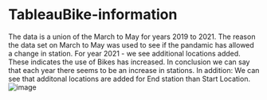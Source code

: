 # TableauBike-information
The data is a union of the March to May for years 2019 to 2021. The reason the data set on March to May was used to see if the pandamic has allowed a change in station. 
For year 2021 - we see additional locations added. These indicates the use of Bikes has increased. 
In conclusion we  can say that each year there seems to be an increase in stations.
In addition: We can see that additonal locations are added for End station than Start Location. 
![image](https://user-images.githubusercontent.com/78058338/124678378-6240c180-de90-11eb-9faa-6fa732328924.png)

